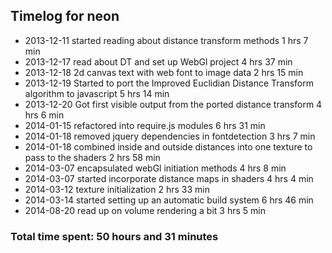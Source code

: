 ## Timelog for neon
* 2013-12-11 started reading about distance transform methods 1 hrs 7 min
* 2013-12-17 read about DT and set up WebGl project 4 hrs 37 min
* 2013-12-18 2d canvas text with web font to image data 2 hrs 15 min
* 2013-12-19 Started to port the Improved Euclidian Distance Transform algorithm to javascript 5 hrs 14 min
* 2013-12-20 Got first visible output from the ported distance transform 4 hrs 6 min
* 2014-01-15 refactored into require.js modules 6 hrs 31 min
* 2014-01-18 removed jquery dependencies in fontdetection 3 hrs 7 min
* 2014-01-18 combined inside and outside distances into one texture to pass to the shaders 2 hrs 58 min
* 2014-03-07 encapsulated webGl initiation methods 4 hrs 8 min
* 2014-03-07 started incorporate distance maps in shaders 4 hrs 4 min
* 2014-03-12 texture initialization 2 hrs 33 min
* 2014-03-14 started setting up an automatic build system 6 hrs 46 min
* 2014-08-20 read up on volume rendering a bit 3 hrs 5 min

### Total time spent: 50 hours and 31 minutes 
